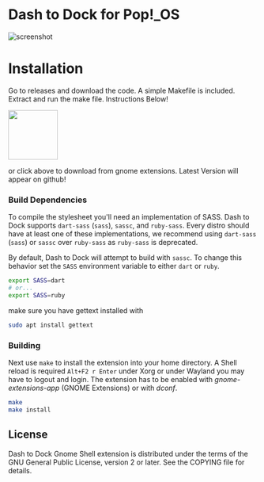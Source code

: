 # Dash to Dock for Pop!_OS
![screenshot](https://github.com/halfmexican/dash-to-dock-pop/blob/ubuntu-dock/media/screenshot.jpg)


# Installation

Go to releases and download the code. A simple Makefile is included. Extract and run the make file. Instructions Below!


[<img src="https://micheleg.github.io/dash-to-dock/media/get-it-on-ego.png" height="100">](https://extensions.gnome.org/extension/5004/dash-to-dock-for-cosmic/)

or click above to download from gnome extensions. Latest Version will appear on github!

### Build Dependencies

To compile the stylesheet you'll need an implementation of SASS. Dash to Dock supports `dart-sass` (`sass`), `sassc`, and `ruby-sass`. Every distro should have at least one of these implementations, we recommend using `dart-sass` (`sass`) or `sassc` over `ruby-sass` as `ruby-sass` is deprecated.

By default, Dash to Dock will attempt to build with `sassc`. To change this behavior set the `SASS` environment variable to either `dart` or `ruby`.

```bash
export SASS=dart
# or...
export SASS=ruby
```
make sure you have gettext installed with

```bash
sudo apt install gettext
```

### Building

Next use `make` to install the extension into your home directory. A Shell reload is required `Alt+F2 r Enter` under Xorg or under Wayland you may have to logout and login. The extension has to be enabled  with *gnome-extensions-app* (GNOME Extensions) or with *dconf*.

```bash
make
make install
```

## License
Dash to Dock Gnome Shell extension is distributed under the terms of the GNU General Public License,
version 2 or later. See the COPYING file for details.
